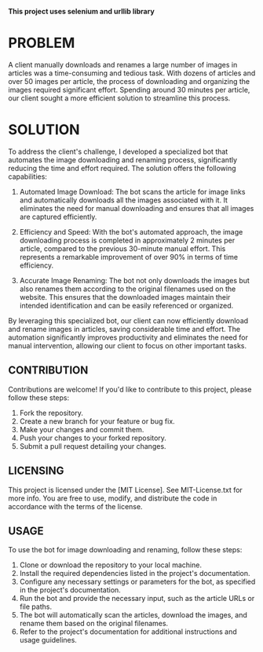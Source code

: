 **This project uses selenium and urllib library**


# PROBLEM

A client manually downloads and renames a large number of images in articles was a time-consuming and tedious task. With dozens of articles and over 50 images per article, the process of downloading and organizing the images required significant effort. Spending around 30 minutes per article, our client sought a more efficient solution to streamline this process.

# SOLUTION

To address the client's challenge, I developed a specialized bot that automates the image downloading and renaming process, significantly reducing the time and effort required. The solution offers the following capabilities:

1. Automated Image Download: The bot scans the article for image links and automatically downloads all the images associated with it. It eliminates the need for manual downloading and ensures that all images are captured efficiently.

2. Efficiency and Speed: With the bot's automated approach, the image downloading process is completed in approximately 2 minutes per article, compared to the previous 30-minute manual effort. This represents a remarkable improvement of over 90% in terms of time efficiency.

3. Accurate Image Renaming: The bot not only downloads the images but also renames them according to the original filenames used on the website. This ensures that the downloaded images maintain their intended identification and can be easily referenced or organized.

By leveraging this specialized bot, our client can now efficiently download and rename images in articles, saving considerable time and effort. The automation significantly improves productivity and eliminates the need for manual intervention, allowing our client to focus on other important tasks.

## CONTRIBUTION

Contributions are welcome! If you'd like to contribute to this project, please follow these steps:

1. Fork the repository.
2. Create a new branch for your feature or bug fix.
3. Make your changes and commit them.
4. Push your changes to your forked repository.
5. Submit a pull request detailing your changes.

## LICENSING

This project is licensed under the [MIT License]. See MIT-License.txt for more info. You are free to use, modify, and distribute the code in accordance with the terms of the license.

## USAGE

To use the bot for image downloading and renaming, follow these steps:

1. Clone or download the repository to your local machine.
2. Install the required dependencies listed in the project's documentation.
3. Configure any necessary settings or parameters for the bot, as specified in the project's documentation.
4. Run the bot and provide the necessary input, such as the article URLs or file paths.
5. The bot will automatically scan the articles, download the images, and rename them based on the original filenames.
6. Refer to the project's documentation for additional instructions and usage guidelines.

